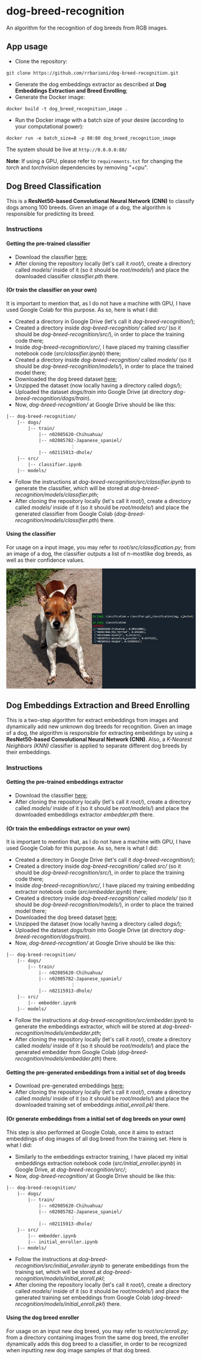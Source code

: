 
# dog-breed-recognition
An algorithm for the recognition of dog breeds from RGB images.

## App usage
- Clone the repository:
````
git clone https://github.com/rrbarioni/dog-breed-recognition.git
````
- Generate the dog embeddings extractor as described at **Dog Embeddings Extraction and Breed Enrolling**;
- Generate the Docker image:
````
docker build -t dog_breed_recognition_image .
````
- Run the Docker image with a batch size of your desire (according to your computational power):
````
docker run -e batch_size=8 -p 80:80 dog_breed_recognition_image
````
The system should be live at `http://0.0.0.0:80/`

**Note**: If using a GPU, please refer to `requirements.txt` for changing the *torch* and *torchvision* dependencies by removing "+cpu".

## Dog Breed Classification
This is a **ResNet50-based Convolutional Neural Network (CNN)** to classify dogs among 100 breeds. Given an image of a dog, the algorithm is responsible for predicting its breed.

### Instructions

#### Getting the pre-trained classifier

- Download the classifier [here](https://drive.google.com/file/d/1-8vHTVxI5SxEuK41xujYHUHjqZtyJhaC/view?usp=sharing);
- After cloning the repository locally (let's call it *root/*), create a directory called *models/* inside of it (so it should be *root/models/*) and place the downloaded classifier *classifier.pth* there.

#### (Or train the classifier on your own)

It is important to mention that, as I do not have a machine with GPU, I have used Google Colab for this purpose. As so, here is what I did:
 
- Created a directory in Google Drive (let's call it *dog-breed-recognition/*);
- Created a directory inside *dog-breed-recognition/* called *src/* (so it should be *dog-breed-recognition/src/*), in order to place the training code there;
- Inside *dog-breed-recognition/src/*, I have placed my training classifier notebook code (*src/classifier.ipynb*) there;
- Created a directory inside *dog-breed-recognition/* called *models/* (so it should be *dog-breed-recognition/models/*), in order to place the trained model there;
- Downloaded the dog breed dataset [here](https://drive.google.com/file/d/1DAyRYzZ9B-Nz5hLL9XIm3S3kDI5FBJH0/view);
- Unzipped the dataset (now locally having a directory called *dogs/*);
- Uploaded the dataset *dogs/train* into Google Drive (at directory *dog-breed-recognition/dogs/train*).
- Now, *dog-breed-recognition/* at Google Drive should be like this:
````
|-- dog-breed-recognition/
    |-- dogs/
        |-- train/
            |-- n02085620-Chihuahua/
            |-- n02085782-Japanese_spaniel/
                        ⋮
            |-- n02115913-dhole/
    |-- src/
        |-- classifier.ipynb
    |-- models/
````
- Follow the instructions at *dog-breed-recognition/src/classifier.ipynb* to generate the classifier, which will be stored at *dog-breed-recognition/models/classifier.pth*;
- After cloning the repository locally (let's call it *root/*), create a directory called *models/* inside of it (so it should be *root/models/*) and place the generated classifier from Google Colab (*dog-breed-recognition/models/classifier.pth*) there.

#### Using the classifier

For usage on a input image, you may refer to *root/src/classification.py*; from an image of a dog, the classifier outputs a list of n-mostlike dog breeds, as well as their confidence values.

![chihuahua](doc/n02085620_242_pred.jpg)

## Dog Embeddings Extraction and Breed Enrolling
This is a two-step algorithm for extract embeddings from images and dynamically add new unknown dog breeds for recognition. Given an image of a dog, the algorithm is responsible for extracting embeddings by using a **ResNet50-based Convolutional Neural Network (CNN)**. Also, a *K-Nearest Neighbors (KNN)* classifier is applied to separate different dog breeds by their embeddings.

### Instructions

#### Getting the pre-trained embeddings extractor

- Download the classifier [here](https://drive.google.com/file/d/13zzwBSRvJQzx56KRXnjyXrplbPbRlmML/view?usp=sharing);
- After cloning the repository locally (let's call it *root/*), create a directory called *models/* inside of it (so it should be *root/models/*) and place the downloaded embeddings extractor *embedder.pth* there.

#### (Or train the embeddings extractor on your own)

It is important to mention that, as I do not have a machine with GPU, I have used Google Colab for this purpose. As so, here is what I did:
 
- Created a directory in Google Drive (let's call it *dog-breed-recognition/*);
- Created a directory inside *dog-breed-recognition/* called *src/* (so it should be *dog-breed-recognition/src/*), in order to place the training code there;
- Inside *dog-breed-recognition/src/*, I have placed my training embedding extractor notebook code (*src/embedder.ipynb*) there;
- Created a directory inside *dog-breed-recognition/* called *models/* (so it should be *dog-breed-recognition/models/*), in order to place the trained model there;
- Downloaded the dog breed dataset [here](https://drive.google.com/file/d/1DAyRYzZ9B-Nz5hLL9XIm3S3kDI5FBJH0/view);
- Unzipped the dataset (now locally having a directory called *dogs/*);
- Uploaded the dataset *dogs/train* into Google Drive (at directory *dog-breed-recognition/dogs/train*).
- Now, *dog-breed-recognition/* at Google Drive should be like this:
````
|-- dog-breed-recognition/
    |-- dogs/
        |-- train/
            |-- n02085620-Chihuahua/
            |-- n02085782-Japanese_spaniel/
                        ⋮
            |-- n02115913-dhole/
    |-- src/
        |-- embedder.ipynb
    |-- models/
````
- Follow the instructions at *dog-breed-recognition/src/embedder.ipynb* to generate the embeddings extractor, which will be stored at *dog-breed-recognition/models/embedder.pth*;
- After cloning the repository locally (let's call it *root/*), create a directory called *models/* inside of it (so it should be *root/models/*) and place the generated embedder from Google Colab (*dog-breed-recognition/models/embedder.pth*) there.

#### Getting the pre-generated embeddings from a initial set of dog breeds

- Download pre-generated embeddings [here](https://drive.google.com/file/d/1-BZhsGX5SOcwbj6RbNw4Ibjxq_7gEQSg/view?usp=sharing);
- After cloning the repository locally (let's call it *root/*), create a directory called *models/* inside of it (so it should be *root/models/*) and place the downloaded training set of embeddings *initial_enroll.pkl* there.

#### (Or generate embeddings from a initial set of dog breeds on your own)

This step is also performed at Google Colab, once it aims to extract embeddings of dog images of all dog breed from the training set. Here is what I did:

- Similarly to the embeddings extractor training, I have placed my initial embeddings extraction notebook code (*src/initial_enroller.ipynb*) in Google Drive, at *dog-breed-recognition/src/*;
- Now, *dog-breed-recognition/* at Google Drive should be like this:
````
|-- dog-breed-recognition/
    |-- dogs/
        |-- train/
            |-- n02085620-Chihuahua/
            |-- n02085782-Japanese_spaniel/
                        ⋮
            |-- n02115913-dhole/
    |-- src/
        |-- embedder.ipynb
        |-- initial_enroller.ipynb
    |-- models/
````
- Follow the instructions at *dog-breed-recognition/src/initial_enroller.ipynb* to generate embeddings from the training set, which will be stored at *dog-breed-recognition/models/initial_enroll.pkl*;
- After cloning the repository locally (let's call it *root/*), create a directory called *models/* inside of it (so it should be *root/models/*) and place the generated training set embeddings from Google Colab (*dog-breed-recognition/models/initial_enroll.pkl*) there.

#### Using the dog breed enroller

For usage on an input new dog breed, you may refer to *root/src/enroll.py*; from a directory containing images from the same dog breed, the enroller dynamically adds this dog breed to a classifier, in order to be recognized when inputting new dog image samples of that dog breed.